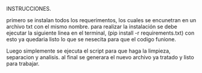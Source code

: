 INSTRUCCIONES.

primero se instalan todos los requerimentos, los cuales se encunetran en un archivo txt con el mismo nombre.
para realizar la instalación se debe ejecutar la siguiente linea en el terminal, (pip install -r requirements.txt)
con esto ya quedaria listo lo que se nesecita para que el codigo funione.


Luego simplemente se ejecuta el script para que haga la limpieza, separacion y analisis.
al final se generara el nuevo archivo ya tratado y listo para trabajar.

